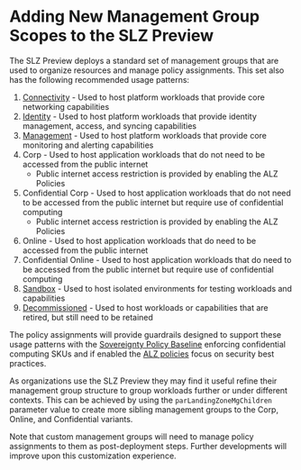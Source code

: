 # Adding New Management Group Scopes to the SLZ Preview

The SLZ Preview deploys a standard set of management groups that are used to organize resources and manage policy assignments. This set also has the following recommended usage patterns:

1. [Connectivity](https://learn.microsoft.com/azure/cloud-adoption-framework/ready/azure-best-practices/connectivity-to-azure) - Used to host platform workloads that provide core networking capabilities
2. [Identity](https://learn.microsoft.com/azure/cloud-adoption-framework/decision-guides/identity/) - Used to host platform workloads that provide identity management, access, and syncing capabilities
3. [Management](https://learn.microsoft.com/azure/cloud-adoption-framework/manage/monitor/) - Used to host platform workloads that provide core monitoring and alerting capabilities
4. Corp - Used to host application workloads that do not need to be accessed from the public internet
   * Public internet access restriction is provided by enabling the ALZ Policies
5. Confidential Corp - Used to host application workloads that do not need to be accessed from the public internet but require use of confidential computing
   * Public internet access restriction is provided by enabling the ALZ Policies
6. Online - Used to host application workloads that do need to be accessed from the public internet
7. Confidential Online - Used to host application workloads that do need to be accessed from the public internet but require use of confidential computing
8. [Sandbox](https://learn.microsoft.com/azure/cloud-adoption-framework/ready/considerations/sandbox-environments) - Used to host isolated environments for testing workloads and capabilities
9. [Decommissioned](https://learn.microsoft.com/azure/cloud-adoption-framework/migrate/migration-considerations/optimize/decommission) - Used to host workloads or capabilities that are retired, but still need to be retained

The policy assignments will provide guardrails designed to support these usage patterns with the [Sovereignty Policy Baseline](./Sovereignty-Policy-Baseline.md) enforcing confidential computing SKUs and if enabled the [ALZ policies](https://github.com/Azure/Enterprise-Scale/wiki/ALZ-Policies) focus on security best practices.

As organizations use the SLZ Preview they may find it useful refine their management group structure to group workloads further or under different contexts. This can be achieved by using the `parLandingZoneMgChildren` parameter value to create more sibling management groups to the Corp, Online, and Confidential variants. 

Note that custom management groups will need to manage policy assignments to them as post-deployment steps. Further developments will improve upon this customization experience.
